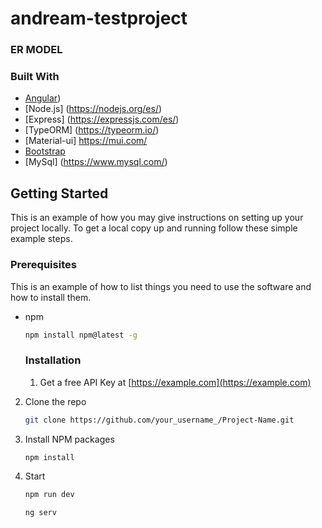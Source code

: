 # andream-testproject

### ER MODEL
  


### Built With

* [Angular](https://angular.io/))
* [Node.js] (https://nodejs.org/es/)
* [Express] (https://expressjs.com/es/)
* [TypeORM] (https://typeorm.io/)
* [Material-ui] https://mui.com/
* [Bootstrap](https://getbootstrap.com)
* [MySql] (https://www.mysql.com/)

<!-- GETTING STARTED -->
## Getting Started

This is an example of how you may give instructions on setting up your project locally.
To get a local copy up and running follow these simple example steps.

### Prerequisites

This is an example of how to list things you need to use the software and how to install them.
* npm
  ```sh
  npm install npm@latest -g
  ```
  
  ### Installation
  
  1. Get a free API Key at [https://example.com](https://example.com)
2. Clone the repo
   ```sh
   git clone https://github.com/your_username_/Project-Name.git
   ```
3. Install NPM packages
   ```sh
   npm install
   ```
4. Start
   ```sh
   npm run dev
   ```
   ```sh
   ng serv
   ```

